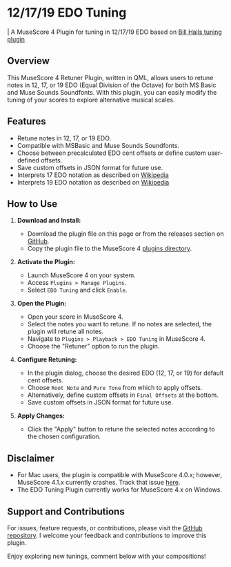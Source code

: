 # 12/17/19 EDO Tuning
| A MuseScore 4 Plugin for tuning in 12/17/19 EDO based on [Bill Hails tuning plugin](https://github.com/musescore/MuseScore/blob/4.0.1/share/plugins/tuning/tuning.qml)

## Overview

This MuseScore 4 Retuner Plugin, written in QML, allows users to retune notes in 12, 17, or 19 EDO (Equal Division of the Octave) for both MS Basic and Muse Sounds Soundfonts. With this plugin, you can easily modify the tuning of your scores to explore alternative musical scales.

## Features

- Retune notes in 12, 17, or 19 EDO.
- Compatible with MSBasic and Muse Sounds Soundfonts.
- Choose between precalculated EDO cent offsets or define custom user-defined offsets.
- Save custom offsets in JSON format for future use.
- Interprets 17 EDO notation as described on [Wikipedia](https://en.wikipedia.org/wiki/17_equal_temperament#Notation)
- Interprets 19 EDO notation as described on [Wikipedia](https://en.wikipedia.org/wiki/19_equal_temperament#Notation)

## How to Use

1. **Download and Install:**
   - Download the plugin file on this page or from the releases section on [GitHub](https://github.com/jacobdill75/musescore-edo-tuning/releases).
   - Copy the plugin file to the MuseScore 4 [plugins directory](https://musescore.org/en/handbook/4/plugins#manage).

2. **Activate the Plugin:**
   - Launch MuseScore 4 on your system.
   - Access `Plugins > Manage Plugins`.
   - Select `EDO Tuning` and click `Enable`.

3. **Open the Plugin:**
   - Open your score in MuseScore 4.
   - Select the notes you want to retune. If no notes are selected, the plugin will retune all notes.
   - Navigate to `Plugins > Playback > EDO Tuning` in MuseScore 4.
   - Choose the "Retuner" option to run the plugin.

4. **Configure Retuning:**
   - In the plugin dialog, choose the desired EDO (12, 17, or 19) for default cent offsets.
   - Choose `Root Note` and `Pure Tone` from which to apply offsets.
   - Alternatively, define custom offsets in `Final Offsets` at the bottom.
   - Save custom offsets in JSON format for future use.

5. **Apply Changes:**
   - Click the "Apply" button to retune the selected notes according to the chosen configuration.

## Disclaimer

- For Mac users, the plugin is compatible with MuseScore 4.0.x; however, MuseScore 4.1.x currently crashes. Track that issue [here](https://github.com/musescore/MuseScore/issues/20380).
- The EDO Tuning Plugin currently works for MuseScore 4.x on Windows.

## Support and Contributions

For issues, feature requests, or contributions, please visit the [GitHub repository](https://github.com/jacobdill75/musescore-edo-tuning). I welcome your feedback and contributions to improve this plugin.

Enjoy exploring new tunings, comment below with your compositions!

